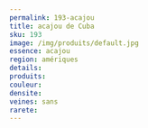 ```yaml
---
permalink: 193-acajou
title: acajou de Cuba
sku: 193
image: /img/produits/default.jpg
essence: acajou
region: amériques
details: 
produits: 
couleur: 
densite: 
veines: sans
rarete: 
---
```

